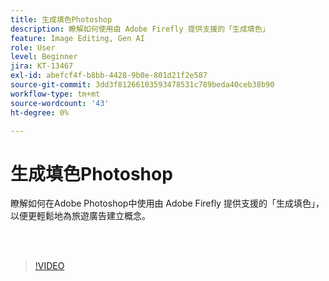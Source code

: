 ```yaml
---
title: 生成填色Photoshop
description: 瞭解如何使用由 Adobe Firefly 提供支援的「生成填色」
feature: Image Editing, Gen AI
role: User
level: Beginner
jira: KT-13467
exl-id: abefcf4f-b8bb-4428-9b0e-801d21f2e587
source-git-commit: 3dd3f81266103593478531c789beda40ceb38b90
workflow-type: tm+mt
source-wordcount: '43'
ht-degree: 0%

---
```


# 生成填色Photoshop

瞭解如何在Adobe Photoshop中使用由 Adobe Firefly 提供支援的「生成填色」，以便更輕鬆地為旅遊廣告建立概念。

<br> 

>[!VIDEO](https://video.tv.adobe.com/v/3420537?quality=12&learn=on&hidetitle=true)
